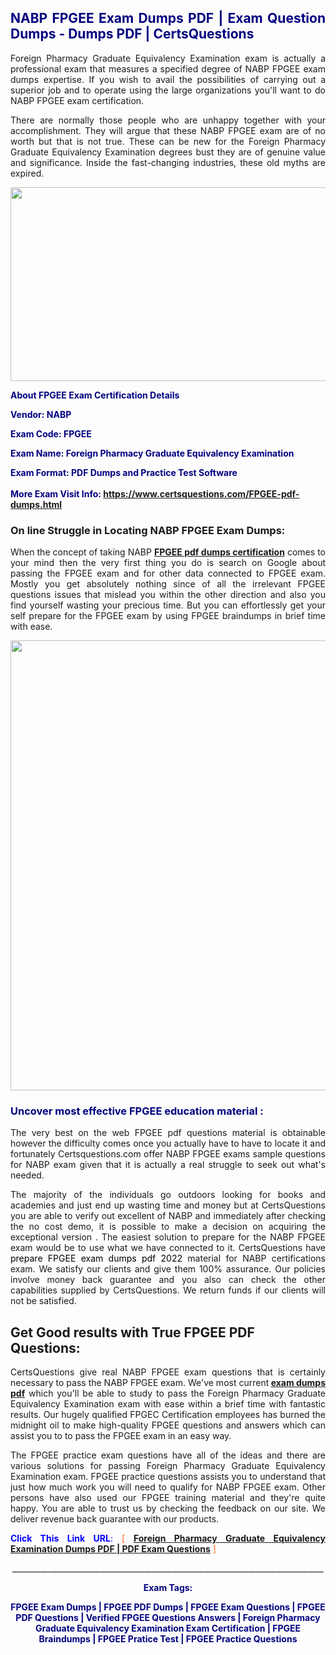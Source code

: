 <h2 style="text-align: justify;"><span style="color: #000080;">NABP FPGEE Exam Dumps PDF | Exam Question Dumps - Dumps PDF | CertsQuestions</span></h2>
<p style="text-align: justify;">Foreign Pharmacy Graduate Equivalency Examination exam is actually a professional exam that measures a specified degree of NABP  FPGEE exam dumps expertise. If you wish to avail the possibilities of carrying out a superior job and to operate using the large organizations you'll want to do NABP FPGEE exam certification.</p>
<p style="text-align: justify;">There are normally those people who are unhappy together with your accomplishment. They will argue that these NABP  FPGEE exam are of no worth but that is not true. These can be new for the Foreign Pharmacy Graduate Equivalency Examination degrees bust they are of genuine value and significance. Inside the fast-changing industries, these old myths are expired.</p>
<p><img style="display: block; margin-left: auto; margin-right: auto;" src="https://i.imgur.com/eaP4ae9.png" width="840" height="310" /></p>
<p><span style="color: #000080;"><strong>About FPGEE Exam Certification Details</strong></span></p>
<p><span style="color: #000080;"><strong>Vendor: NABP<br /></strong></span></p>
<p><span style="color: #000080;"><strong>Exam Code: FPGEE</strong></span></p>
<p><span style="color: #000080;"><strong>Exam Name: Foreign Pharmacy Graduate Equivalency Examination</strong></span></p>
<p><span style="color: #000080;"><strong>Exam Format: PDF Dumps and Practice Test Software<br /><br />More Exam Visit Info: <span style="color: #ff6600;"><a href="https://www.certsquestions.com/FPGEE-pdf-dumps.html">https://www.certsquestions.com/FPGEE-pdf-dumps.html</a></span></strong></span></p>
<h3>On line Struggle in Locating NABP FPGEE Exam Dumps:</h3>
<p style="text-align: justify;">When the concept of taking NABP <a href="https://www.certsquestions.com/FPGEE-pdf-dumps.html"><strong> FPGEE pdf dumps certification</strong></a> comes to your mind then the very first thing you do is search on Google about passing the FPGEE exam and for other data connected to FPGEE exam. Mostly you get absolutely nothing since of all the irrelevant FPGEE questions issues that mislead you within the other direction and also you find yourself wasting your precious time. But you can effortlessly get your self prepare for the FPGEE exam by using FPGEE braindumps in brief time with ease.</p>
<p><a href="https://www.certsquestions.com/FPGEE-pdf-dumps.html"><img style="display: block; margin-left: auto; margin-right: auto;" src="https://i.imgur.com/pxhoKQ2.png" width="720" /></a></p>
<h3><span style="color: #000080;">Uncover most effective  FPGEE education material :</span></h3>
<p style="text-align: justify;">The very best on the web FPGEE pdf questions material is obtainable however the difficulty comes once you actually have to have to locate it and fortunately Certsquestions.com offer NABP FPGEE exams sample questions for NABP  exam given that it is actually a real struggle to seek out what's needed.</p>
<p style="text-align: justify;">The majority of the individuals go outdoors looking for books and academies and just end up wasting time and money but at CertsQuestions you are able to verify out excellent of NABP  and immediately after checking the no cost demo, it is possible to make a decision on acquiring the exceptional version . The easiest solution to prepare for the NABP FPGEE exam would be to use what we have connected to it. CertsQuestions have <span style="color: #000000;">prepare FPGEE exam dumps pdf 2022</span> material for NABP certifications exam. We satisfy our clients and give them 100% assurance. Our policies involve money back guarantee and you also can check the other capabilities supplied by CertsQuestions. We return funds if our clients will not be satisfied.</p>
<h2>Get Good results with True FPGEE PDF Questions:</h2>
<p style="text-align: justify;">CertsQuestions give real NABP FPGEE exam questions that is certainly necessary to pass the NABP  FPGEE exam. We've most current<strong>&nbsp;<a href="https://www.certsquestions.com/">exam dumps pdf</a></strong>&nbsp;which you'll be able to study to pass the Foreign Pharmacy Graduate Equivalency Examination exam with ease within a brief time with fantastic results. Our hugely qualified FPGEC Certification employees has burned the midnight oil to make high-quality FPGEE questions and answers which can assist you to to pass the FPGEE exam in an easy way.</p>
<p style="text-align: justify;">The FPGEE practice exam questions have all of the ideas and there are various solutions for passing Foreign Pharmacy Graduate Equivalency Examination exam. FPGEE practice questions assists you to understand that just how much work you will need to qualify for NABP  FPGEE exam. Other persons have also used our FPGEE training material and they're quite happy. You are able to trust us by checking the feedback on our site. We deliver revenue back guarantee with our products.</p>
<p style="text-align: justify;"><span style="color: #0000ff;"><strong>Click This Link URL</strong>:</span> <span style="color: #ff6600;">[ <strong><a href="https://www.certsquestions.com/fpgec-certification-certification.html">Foreign Pharmacy Graduate Equivalency Examination Dumps PDF | PDF Exam Questions</a></strong> ]</span></p>
<p style="text-align: center;">______________________________________________________________________________</p>
<p style="text-align: center;"><span style="color: #000080;"><strong>Exam Tags:</strong></span></p>
<p style="text-align: center;"><span style="color: #000080;"><strong>FPGEE Exam Dumps | FPGEE PDF Dumps | FPGEE Exam Questions | FPGEE PDF Questions | Verified FPGEE Questions Answers | Foreign Pharmacy Graduate Equivalency Examination Exam Certification | FPGEE Braindumps | FPGEE Pratice Test | FPGEE Practice Questions</strong></span></p>
